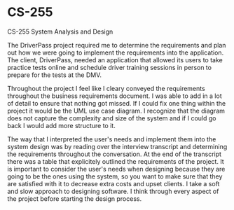 # CS-255
CS-255 System Analysis and Design

The DriverPass project required me to determine the requirements and plan out how we were going to implement the requirements into the application.  The client, DriverPass, needed an application that allowed its users to take practice tests online and schedule driver training sessions in person to prepare for the tests at the DMV.  

Throughout the project I feel like I cleary conveyed the requirements throughout the business requirements document.  I was able to add in a lot of detail to ensure that nothing got missed.  If I could fix one thing within the project it would be the UML use case diagram.  I recognize that the diagram does not capture the complexity and size of the system and if I could go back I would add more structure to it.

The way that I interpreted the user's needs and implement them into the system design was by reading over the interview transcript and determining the requirements throughout the conversation.  At the end of the transcript there was a table that explicitely outlined the requirements of the project.  It is important to consider the user's needs when designing because they are going to be the ones using the system, so you want to make sure that they are satisfied with it to decrease extra costs and upset clients.  I take a soft and slow approach to designing software.  I think through every aspect of the project before starting the design process.
